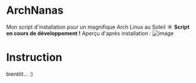 # ArchNanas
Mon script d'installation pour un magnifique Arch Linux au Soleil ☀️
**Script en cours de développement !**
Aperçu d'après installation :
![image](https://github.com/benstitousofiane/ArchNanas/assets/129552238/6ed15f34-dba6-41c0-b30b-8a35cdc9d91f)

# Instruction
bientôt... :)
